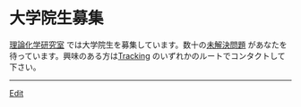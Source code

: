 # 大学院生募集

[理論化学研究室](理論化学研究室.md) では大学院生を募集しています。数十の[未解決問題](未解決問題.md) があなたを待っています。興味のある方は[Tracking](Tracking.md) のいずれかのルートでコンタクトして下さい。





----
[Edit](https://github.com/vitroid/vitroid.github.io/edit/master/MD/大学院生募集.md)

